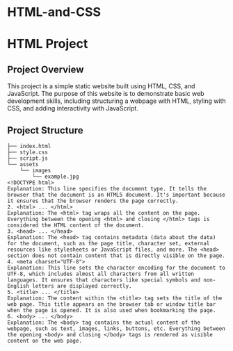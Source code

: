 # HTML-and-CSS
# HTML Project

## Project Overview

This project is a simple static website built using HTML, CSS, and JavaScript. The purpose of this website is to demonstrate basic web development skills, including structuring a webpage with HTML, styling with CSS, and adding interactivity with JavaScript.

## Project Structure

```plaintext
├── index.html
├── style.css
├── script.js
└── assets
    └── images
        └── example.jpg
<!DOCTYPE html>
Explanation: This line specifies the document type. It tells the browser that the document is an HTML5 document. It's important because it ensures that the browser renders the page correctly.
2. <html> ... </html>
Explanation: The <html> tag wraps all the content on the page. Everything between the opening <html> and closing </html> tags is considered the HTML content of the document.
3. <head> ... </head>
Explanation: The <head> tag contains metadata (data about the data) for the document, such as the page title, character set, external resources like stylesheets or JavaScript files, and more. The <head> section does not contain content that is directly visible on the page.
4. <meta charset="UTF-8">
Explanation: This line sets the character encoding for the document to UTF-8, which includes almost all characters from all written languages. It ensures that characters like special symbols and non-English letters are displayed correctly.
5. <title> ... </title>
Explanation: The content within the <title> tag sets the title of the web page. This title appears on the browser tab or window title bar when the page is opened. It is also used when bookmarking the page.
6. <body> ... </body>
Explanation: The <body> tag contains the actual content of the webpage, such as text, images, links, buttons, etc. Everything between the opening <body> and closing </body> tags is rendered as visible content on the web page.
